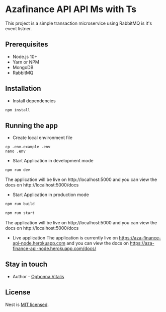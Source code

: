 # Azafinance API API Ms with Ts

This project is a simple transaction microservice using RabbitMQ is it's event listner.

## Prerequisites
- Node.js 10+
- Yarn or NPM
- MongoDB
- RabbitMQ

## Installation
- Install dependencies
```bash
npm install
```

## Running the app

- Create local environment file
```shell
cp .env.example .env
nano .env
```
- Start Application in development mode 
```bash
npm run dev
```
The application will be live on http://localhost:5000 and you can view the docs on  http://localhost:5000/docs

- Start Application in production mode
```bash
npm run build
```

```bash
npm run start
```

The application will be live on http://localhost:5000 and you can view the docs on  http://localhost:5000/docs


- Live application
The application is currently live on https://aza-finance-api-node.herokuapp.com and you can view the docs on https://aza-finance-api-node.herokuapp.com/docs/


## Stay in touch

- Author - [Ogbonna Vitalis](agavitalisogbonna@gmail.com)


## License

Nest is [MIT licensed](LICENSE).
